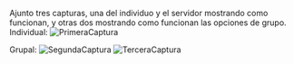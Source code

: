 Ajunto tres capturas, una del individuo y el servidor mostrando como funcionan, y otras dos mostrando como funcionan las opciones de grupo.
Individual:
![PrimeraCaptura](https://github.com/user-attachments/assets/bd181c33-08dd-4acd-9aa7-a449dce1c839)

Grupal:
![SegundaCaptura](https://github.com/user-attachments/assets/880c706a-d836-444c-88da-1cba67ea3c6d)
![TerceraCaptura](https://github.com/user-attachments/assets/cdd7a4d6-3a6d-4614-927e-f136fe2c0e52)
